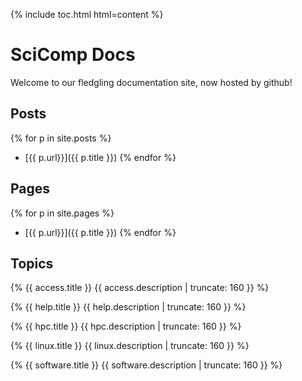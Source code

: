 ---
---

{% include toc.html html=content %}

# SciComp Docs
Welcome to our fledgling documentation site, now hosted by github!

## Posts

{% for p in site.posts %}
 * [{{ p.url}}]({{ p.title }})
{% endfor %}

## Pages

{% for p in site.pages %}
 * [{{ p.url}}]({{ p.title }})
{% endfor %}

## Topics
{% {{ access.title }} {{ access.description | truncate: 160 }} %}

{% {{ help.title }} {{ help.description | truncate: 160 }} %}

{% {{ hpc.title }} {{ hpc.description | truncate: 160 }} %}

{% {{ linux.title }} {{ linux.description | truncate: 160 }} %}

{% {{ software.title }} {{ software.description | truncate: 160 }} %}
